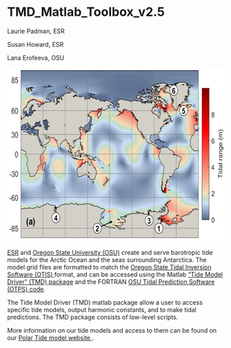 # TMD_Matlab_Toolbox_v2.5

Laurie Padman, ESR

 
Susan Howard, ESR

 
Lana Erofeeva, OSU

<img class="alignnone size-full wp-image-1530" src="tide_elev_map_global_sm.jpg" alt="" width="648" height="404">

 <p><a href="http://www.esr.org/" target="_top">ESR</a> and <a href="http://volkov.oce.orst.edu/tides/" target="_top"> Oregon State University (OSU)</a> create and serve barotropic tide models for the Arctic Ocean and the seas surrounding Antarctica. The model grid files are formatted to match the <a href="http://volkov.oce.orst.edu/tides/otis.html" target="_top"> Oregon State Tidal Inversion Software (OTIS) </a> format, and can be accessed using the Matlab <a href="https://www.esr.org/research/polar-tide-models/tmd-software/">“Tide Model Driver” (TMD) package</a> and the FORTRAN <a href="http://volkov.oce.orst.edu/tides/otps.html" target="_top"> OSU Tidal Prediction Software (OTPS) code</a>.</p>


The Tide Model Driver (TMD) matlab package allow a user to access specific tide models, output harmonic constants, and to make tidal predictions. The TMD package consists of low-level scripts.

More information on our tide models and access to them can be found on our <a href="https://www.esr.org/research/polar-tide-models/"> Polar Tide model website </a>.

